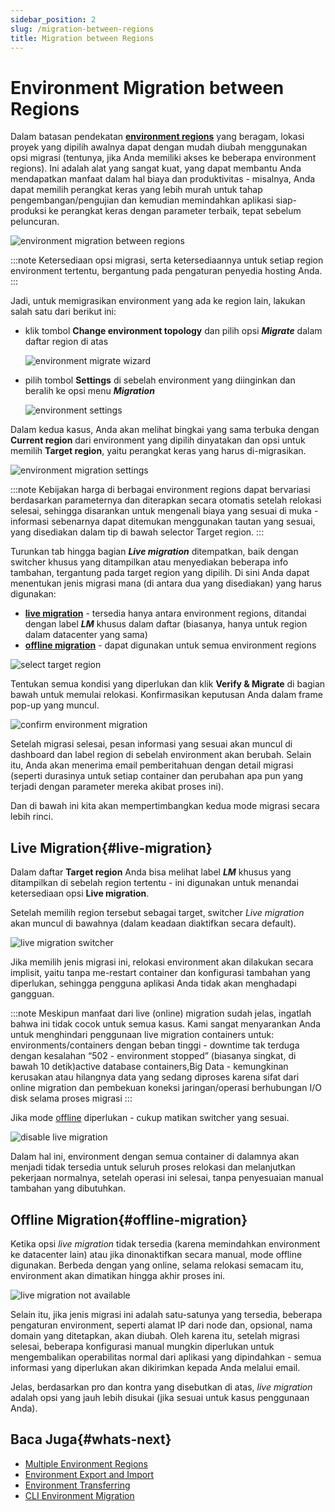 ```yaml
---
sidebar_position: 2
slug: /migration-between-regions
title: Migration between Regions
---
```

# Environment Migration between Regions

Dalam batasan pendekatan **[environment regions](<https://docs.dewacloud.com/docs/environment-regions/>)** yang beragam, lokasi proyek yang dipilih awalnya dapat dengan mudah diubah menggunakan opsi migrasi (tentunya, jika Anda memiliki akses ke beberapa environment regions). Ini adalah alat yang sangat kuat, yang dapat membantu Anda mendapatkan manfaat dalam hal biaya dan produktivitas - misalnya, Anda dapat memilih perangkat keras yang lebih murah untuk tahap pengembangan/pengujian dan kemudian memindahkan aplikasi siap-produksi ke perangkat keras dengan parameter terbaik, tepat sebelum peluncuran.

<img src="https://assets.dewacloud.com/dewacloud-docs/environment-management/environment-regions/migration-between-regions/01-environment-migration-between-regions.gif" alt="environment migration between regions" max-width="100%"/>

:::note 
Ketersediaan opsi migrasi, serta ketersediaannya untuk setiap region environment tertentu, bergantung pada pengaturan penyedia hosting Anda.
:::

Jadi, untuk memigrasikan environment yang ada ke region lain, lakukan salah satu dari berikut ini:

  * klik tombol **Change environment topology** dan pilih opsi _**Migrate**_ dalam daftar region di atas

    <img src="https://assets.dewacloud.com/dewacloud-docs/environment-management/environment-regions/migration-between-regions/02-environment-migrate-wizard.png" alt="environment migrate wizard" max-width="100%"/>

  * pilih tombol **Settings** di sebelah environment yang diinginkan dan beralih ke opsi menu _**Migration**_

    <img src="https://assets.dewacloud.com/dewacloud-docs/environment-management/environment-regions/migration-between-regions/03-environment-settings.png" alt="environment settings" max-width="100%"/>

Dalam kedua kasus, Anda akan melihat bingkai yang sama terbuka dengan **Current region** dari environment yang dipilih dinyatakan dan opsi untuk memilih **Target region**, yaitu perangkat keras yang harus di-migrasikan.

<img src="https://assets.dewacloud.com/dewacloud-docs/environment-management/environment-regions/migration-between-regions/04-environment-migration-settings.png" alt="environment migration settings" max-width="100%"/>

:::note 
Kebijakan harga di berbagai environment regions dapat bervariasi berdasarkan parameternya dan diterapkan secara otomatis setelah relokasi selesai, sehingga disarankan untuk mengenali biaya yang sesuai di muka - informasi sebenarnya dapat ditemukan menggunakan tautan yang sesuai, yang disediakan dalam tip di bawah selector Target region.
:::

Turunkan tab hingga bagian _**Live migration**_ ditempatkan, baik dengan switcher khusus yang ditampilkan atau menyediakan beberapa info tambahan, tergantung pada target region yang dipilih. Di sini Anda dapat menentukan jenis migrasi mana (di antara dua yang disediakan) yang harus digunakan:

  * **[live migration](<https://docs.dewacloud.com/docs/#live-migration>)** \- tersedia hanya antara environment regions, ditandai dengan label _**LM**_ khusus dalam daftar (biasanya, hanya untuk region dalam datacenter yang sama)
  * **[offline migration](<https://docs.dewacloud.com/docs/#offline-migration>)** \- dapat digunakan untuk semua environment regions

<img src="https://assets.dewacloud.com/dewacloud-docs/environment-management/environment-regions/migration-between-regions/05-select-target-region.png" alt="select target region" max-width="100%"/>

Tentukan semua kondisi yang diperlukan dan klik **Verify & Migrate** di bagian bawah untuk memulai relokasi. Konfirmasikan keputusan Anda dalam frame pop-up yang muncul.

<img src="https://assets.dewacloud.com/dewacloud-docs/environment-management/environment-regions/migration-between-regions/06-confirm-environment-migration.png" alt="confirm environment migration" max-width="100%"/>

Setelah migrasi selesai, pesan informasi yang sesuai akan muncul di dashboard dan label region di sebelah environment akan berubah. Selain itu, Anda akan menerima email pemberitahuan dengan detail migrasi (seperti durasinya untuk setiap container dan perubahan apa pun yang terjadi dengan parameter mereka akibat proses ini).

Dan di bawah ini kita akan mempertimbangkan kedua mode migrasi secara lebih rinci.

## Live Migration{#live-migration}

Dalam daftar **Target region** Anda bisa melihat label _**LM**_ khusus yang ditampilkan di sebelah region tertentu - ini digunakan untuk menandai ketersediaan opsi **Live migration**.

Setelah memilih region tersebut sebagai target, switcher _Live migration_ akan muncul di bawahnya (dalam keadaan diaktifkan secara default).

<img src="https://assets.dewacloud.com/dewacloud-docs/environment-management/environment-regions/migration-between-regions/07-live-migration-switcher.png" alt="live migration switcher" max-width="100%"/>

Jika memilih jenis migrasi ini, relokasi environment akan dilakukan secara implisit, yaitu tanpa me-restart container dan konfigurasi tambahan yang diperlukan, sehingga pengguna aplikasi Anda tidak akan menghadapi gangguan.

:::note 
Meskipun manfaat dari live (online) migration sudah jelas, ingatlah bahwa ini tidak cocok untuk semua kasus. Kami sangat menyarankan Anda untuk menghindari penggunaan live migration containers untuk: environments/containers dengan beban tinggi - downtime tak terduga dengan kesalahan “502 - environment stopped” (biasanya singkat, di bawah 10 detik)active database containers,Big Data - kemungkinan kerusakan atau hilangnya data yang sedang diproses karena sifat dari online migration dan pembekuan koneksi jaringan/operasi berhubungan I/O disk selama proses migrasi 
:::

Jika mode [offline](<https://docs.dewacloud.com/docs/#offline-migration>) diperlukan - cukup matikan switcher yang sesuai.

<img src="https://assets.dewacloud.com/dewacloud-docs/environment-management/environment-regions/migration-between-regions/08-disable-live-migration.png" alt="disable live migration" max-width="100%"/>

Dalam hal ini, environment dengan semua container di dalamnya akan menjadi tidak tersedia untuk seluruh proses relokasi dan melanjutkan pekerjaan normalnya, setelah operasi ini selesai, tanpa penyesuaian manual tambahan yang dibutuhkan.

## Offline Migration{#offline-migration}

Ketika opsi _live migration_ tidak tersedia (karena memindahkan environment ke datacenter lain) atau jika dinonaktifkan secara manual, mode offline digunakan. Berbeda dengan yang online, selama relokasi semacam itu, environment akan dimatikan hingga akhir proses ini.

<img src="https://assets.dewacloud.com/dewacloud-docs/environment-management/environment-regions/migration-between-regions/09-live-migration-not-available.png" alt="live migration not available" max-width="100%"/>

Selain itu, jika jenis migrasi ini adalah satu-satunya yang tersedia, beberapa pengaturan environment, seperti alamat IP dari node dan, opsional, nama domain yang ditetapkan, akan diubah. Oleh karena itu, setelah migrasi selesai, beberapa konfigurasi manual mungkin diperlukan untuk mengembalikan operabilitas normal dari aplikasi yang dipindahkan - semua informasi yang diperlukan akan dikirimkan kepada Anda melalui email.

Jelas, berdasarkan pro dan kontra yang disebutkan di atas, _live migration_ adalah opsi yang jauh lebih disukai (jika sesuai untuk kasus penggunaan Anda).

## Baca Juga{#whats-next}

  * [Multiple Environment Regions](<https://docs.dewacloud.com/docs/environment-regions/>)
  * [Environment Export and Import](<https://docs.dewacloud.com/docs/environment-export-import/>)
  * [Environment Transferring](<https://docs.dewacloud.com/docs/environment-transferred/>)
  * [CLI Environment Migration](<https://docs.dewacloud.com/docs/cli-environment-migration/>)